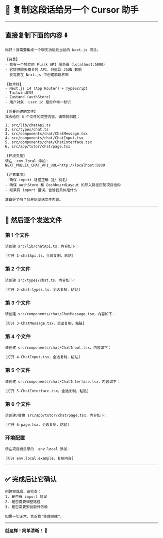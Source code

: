 # 📝 复制这段话给另一个 Cursor 助手

---

## 直接复制下面的内容 ⬇️

```
你好！我需要集成一个聊天功能到当前的 Next.js 项目。

【背景】
- 我有一个独立的 Flask API 服务器（localhost:5000）
- 它提供聊天相关的 API，只返回 JSON 数据
- 我需要在 Next.js 中创建前端界面

【技术栈】
- Next.js 14 (App Router) + TypeScript
- TailwindCSS
- Zustand (authStore)
- 用户对象: user.id 是用户唯一标识

【需要创建的文件】
我会给你 6 个文件的完整内容，请帮我创建：

1. src/lib/chatApi.ts
2. src/types/chat.ts  
3. src/components/chat/ChatMessage.tsx
4. src/components/chat/ChatInput.tsx
5. src/components/chat/ChatInterface.tsx
6. src/app/tutor/chat/page.tsx

【环境变量】
请在 .env.local 添加：
NEXT_PUBLIC_CHAT_API_URL=http://localhost:5000

【注意事项】
- 确保 import 路径正确（@/ 别名）
- 确保 authStore 和 DashboardLayout 的导入路径匹配项目结构
- 如果有 import 错误，告诉我具体是什么

准备好了吗？我开始发送文件内容。
```

---

## 📝 然后逐个发送文件

### 第 1 个文件
```
请创建 src/lib/chatApi.ts，内容如下：

[打开 1-chatApi.ts，全选复制，粘贴]
```

### 第 2 个文件
```
请创建 src/types/chat.ts，内容如下：

[打开 2-chat-types.ts，全选复制，粘贴]
```

### 第 3 个文件
```
请创建 src/components/chat/ChatMessage.tsx，内容如下：

[打开 3-ChatMessage.tsx，全选复制，粘贴]
```

### 第 4 个文件
```
请创建 src/components/chat/ChatInput.tsx，内容如下：

[打开 4-ChatInput.tsx，全选复制，粘贴]
```

### 第 5 个文件
```
请创建 src/components/chat/ChatInterface.tsx，内容如下：

[打开 5-ChatInterface.tsx，全选复制，粘贴]
```

### 第 6 个文件
```
请创建/替换 src/app/tutor/chat/page.tsx，内容如下：

[打开 6-page.tsx，全选复制，粘贴]
```

### 环境配置
```
请在项目根目录的 .env.local 添加：

[打开 env.local.example，复制内容]
```

---

## ✅ 完成后让它确认

```
创建完成后，请检查：
1. 是否有 import 错误
2. 是否需要调整路径
3. 是否需要安装额外依赖

如果一切正常，告诉我"集成完成"。
```

---

**就这样！简单清晰！** 🎉


